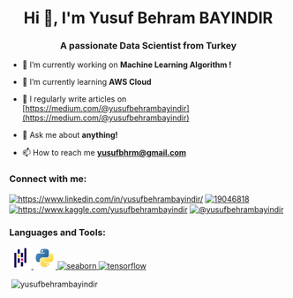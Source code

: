 

<!--
**YusufBehramBayindir/YusufBehramBAYINDIR** is a ✨ _special_ ✨ repository because its `README.md` (this file) appears on your GitHub profile.

Here are some ideas to get you started:

- 🔭 I’m currently working on ...
- 🌱 I’m currently learning ...
- 👯 I’m looking to collaborate on ...
- 🤔 I’m looking for help with ...
- 💬 Ask me about ...
- 📫 How to reach me: ...
- 😄 Pronouns: ...
- ⚡ Fun fact: ...
-->

<h1 align="center">Hi 👋, I'm Yusuf Behram BAYINDIR</h1>
<h3 align="center">A passionate Data Scientist from Turkey</h3>

- 🔭 I’m currently working on **Machine Learning Algorithm !**

- 🌱 I’m currently learning **AWS Cloud**

- 📝 I regularly write articles on [https://medium.com/@yusufbehrambayindir](https://medium.com/@yusufbehrambayindir)

- 💬 Ask me about **anything!**

- 📫 How to reach me **yusufbhrm@gmail.com**



<h3 align="left">Connect with me:</h3>
<p align="left">
<a href="https://linkedin.com/in/yusufbehrambayindir/" target="blank"><img align="center" src="https://raw.githubusercontent.com/rahuldkjain/github-profile-readme-generator/master/src/images/icons/Social/linked-in-alt.svg" alt="https://www.linkedin.com/in/yusufbehrambayindir/" height="30" width="40" /></a>
<a href="https://stackoverflow.com/users/19046818" target="blank"><img align="center" src="https://raw.githubusercontent.com/rahuldkjain/github-profile-readme-generator/master/src/images/icons/Social/stack-overflow.svg" alt="19046818" height="30" width="40" /></a>
<a href="https://kaggle.com/https://www.kaggle.com/yusufbehrambayindir" target="blank"><img align="center" src="https://raw.githubusercontent.com/rahuldkjain/github-profile-readme-generator/master/src/images/icons/Social/kaggle.svg" alt="https://www.kaggle.com/yusufbehrambayindir" height="30" width="40" /></a>
<a href="https://medium.com/@yusufbehrambayindir" target="blank"><img align="center" src="https://raw.githubusercontent.com/rahuldkjain/github-profile-readme-generator/master/src/images/icons/Social/medium.svg" alt="@yusufbehrambayindir" height="30" width="40" /></a>
</p>

<h3 align="left">Languages and Tools:</h3>
<p align="left"> <a href="https://pandas.pydata.org/" target="_blank" rel="noreferrer"> <img src="https://raw.githubusercontent.com/devicons/devicon/2ae2a900d2f041da66e950e4d48052658d850630/icons/pandas/pandas-original.svg" alt="pandas" width="40" height="40"/> </a> <a href="https://www.python.org" target="_blank" rel="noreferrer"> <img src="https://raw.githubusercontent.com/devicons/devicon/master/icons/python/python-original.svg" alt="python" width="40" height="40"/> </a> <a href="https://seaborn.pydata.org/" target="_blank" rel="noreferrer"> <img src="https://seaborn.pydata.org/_images/logo-mark-lightbg.svg" alt="seaborn" width="40" height="40"/> </a> <a href="https://www.tensorflow.org" target="_blank" rel="noreferrer"> <img src="https://www.vectorlogo.zone/logos/tensorflow/tensorflow-icon.svg" alt="tensorflow" width="40" height="40"/> </a> </p>

<p>&nbsp;<img align="center" src="https://github-readme-stats.vercel.app/api?username=yusufbehrambayindir&show_icons=true&locale=en" alt="yusufbehrambayindir" /></p>
